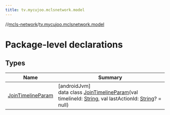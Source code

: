 ```yaml
---
title: tv.mycujoo.mclsnetwork.model
---
```

//[mcls-network](../../index.html)/[tv.mycujoo.mclsnetwork.model](index.html)



# Package-level declarations



## Types


| Name | Summary |
|---|---|
| [JoinTimelineParam](-join-timeline-param/index.html) | [androidJvm]<br>data class [JoinTimelineParam](-join-timeline-param/index.html)(val timelineId: [String](https://kotlinlang.org/api/latest/jvm/stdlib/kotlin/-string/index.html), val lastActionId: [String](https://kotlinlang.org/api/latest/jvm/stdlib/kotlin/-string/index.html)? = null) |

